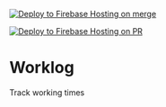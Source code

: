 [![Deploy to Firebase Hosting on merge](https://github.com/nglhrdt/worklog/actions/workflows/firebase-hosting-merge.yml/badge.svg?branch=main)](https://github.com/nglhrdt/worklog/actions/workflows/firebase-hosting-merge.yml)

[![Deploy to Firebase Hosting on PR](https://github.com/nglhrdt/worklog/actions/workflows/firebase-hosting-pull-request.yml/badge.svg)](https://github.com/nglhrdt/worklog/actions/workflows/firebase-hosting-pull-request.yml)

# Worklog

Track working times

